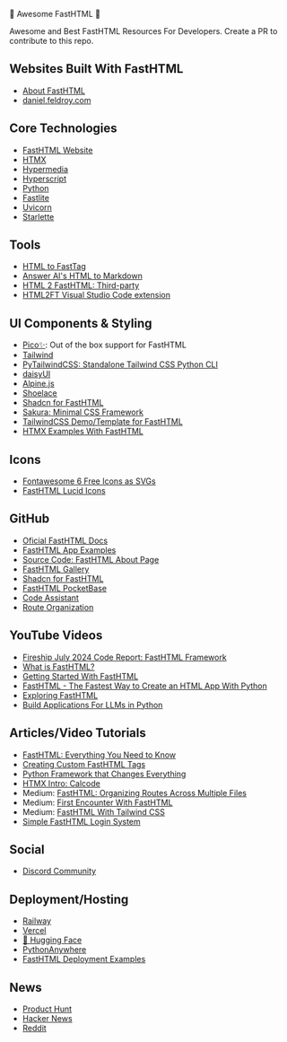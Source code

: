 🙌 Awesome FastHTML 👏

Awesome and Best FastHTML Resources For Developers. Create a PR to contribute to this repo.

## Websites Built With FastHTML
- [About FastHTML](https://about.fastht.ml/)
- [daniel.feldroy.com](https://daniel.feldroy.com/)

## Core Technologies

- [FastHTML Website](https://www.fastht.ml/)
- [HTMX](https://hypermedia.systems/book/contents/)
- [Hypermedia](https://hypermedia.systems/book/contents/)
- [Hyperscript](https://hyperscript.org/)
- [Python](https://www.python.org/)
- [Fastlite](https://answerdotai.github.io/fastlite/)
- [Uvicorn](https://www.uvicorn.org/)
- [Starlette](https://www.starlette.io/)


## Tools
- [HTML to FastTag](https://h2f.answer.ai/)
- [Answer AI's HTML to Markdown](https://web2md.answer.ai/)
- [HTML 2 FastHTML: Third-party](https://github.com/Pjt727/Html2FastHtml)
- [HTML2FT Visual Studio Code extension](https://github.com/callmephilip/html2ft)


## UI Components & Styling
- [Pico✨](https://picocss.com/): Out of the box support for FastHTML
- [Tailwind](https://tailwindcss.com/)
- [PyTailwindCSS: Standalone Tailwind CSS Python CLI](https://github.com/timonweb/pytailwindcss)
- [daisyUI](https://daisyui.com/)
- [Alpine.js](https://alpinejs.dev/)
- [Shoelace](https://shoelace.style/)
- [Shadcn for FastHTML](https://www.shad4fasthtml.com/)
- [Sakura: Minimal CSS Framework](https://github.com/oxalorg/sakura)
- [TailwindCSS Demo/Template for FastHTML](https://github.com/ninohdasilva/fasthtml-tailwind-template)
- [HTMX Examples With FastHTML](https://phihung-htmx-examples.hf.space/)


## Icons
- [Fontawesome 6 Free Icons as SVGs](https://answerdotai.github.io/fa6-icons/)
- [FastHTML Lucid Icons](https://pypi.org/project/lucide-fasthtml/)


## GitHub
- [Oficial FastHTML Docs](https://github.com/AnswerDotAI/fasthtml)
- [FastHTML App Examples](https://github.com/AnswerDotAI/fasthtml-example/tree/main)
- [Source Code: FastHTML About Page](https://isaac-flath.github.io/website/posts/boots/FasthtmlTutorial.html)
- [FastHTML Gallery](https://github.com/Isaac-Flath/FastHTML-Gallery)
- [Shadcn for FastHTML](https://github.com/curtis-allan/shadcn-fasthtml-framework)
- [FastHTML PocketBase](https://github.com/therg/fasthtml-pocketbase-auth)
- [Code Assistant](https://github.com/phact/code-assistant)
- [Route Organization](https://github.com/AnswerDotAI/fasthtml/issues/217)


## YouTube Videos
- [Fireship July 2024 Code Report: FastHTML Framework](https://youtu.be/l0e9i8zXcIs?si=Vz45eCEExM4DeRcF)
- [What is FastHTML?](https://youtu.be/RKdyR25-_yE?si=r-_shTofC5DzTkJU)
- [Getting Started With FastHTML](https://youtu.be/Auqrm7WFc0I?si=2TnF14KzuT0xD6y5)
- [FastHTML - The Fastest Way to Create an HTML App With Python](https://youtu.be/7OhBgkFtwFU?si=svG-_FNMD2M-NXYn)
- [Exploring FastHTML](https://youtu.be/4En57Zw6gU4?si=iVbgDEtcD9DVg56k)
- [Build Applications For LLMs in Python](https://youtu.be/ptRaku0zyeA)


## Articles/Video Tutorials
- [FastHTML: Everything You Need to Know](https://daily.dev/blog/fasthtml-everything-you-need-to-know-about-this-modern-web-framework-in-pure-python)
- [Creating Custom FastHTML Tags](https://isaac-flath.github.io/website/posts/boots/FasthtmlTutorial.html)
- [Python Framework that Changes Everything](https://medium.com/@hhartleyjs/this-new-python-web-framework-changes-everything-b667db75f6fd)
- [HTMX Intro: Calcode](https://calmcode.io/course/htmx/introduction)
- Medium: [FastHTML: Organizing Routes Across Multiple Files](https://medium.com/@qmsoqm2/fasthtml-organizing-routes-with-a-folder-structure-a41d78eacb21)
- Medium: [First Encounter With FastHTML](https://medium.com/@mrsirsh/first-encounter-with-fasthtml-building-a-fasthtml-assistant-fe896d3a3e60)
- Medium: [FastHTML With Tailwind CSS](https://medium.com/@pitvfx/fasthtml-with-tailwind-css-480b7590c79b)
- [Simple FastHTML Login System](https://blog.mariusvach.com/posts/login-fasthtml)


## Social
- [Discord Community](https://discord.gg/qcXvcxMhdP)

## Deployment/Hosting
- [Railway](https://railway.app/)
- [Vercel](https://vercel.com/templates/python/fasthtml-python-boilerplate)
- [🤗 Hugging Face](https://huggingface.co/)
- [PythonAnywhere](https://www.pythonanywhere.com/)
- [FastHTML Deployment Examples](https://github.com/AnswerDotAI/fh-deploy)

## News
- [Product Hunt](https://www.producthunt.com/posts/fastht-ml)
- [Hacker News](https://news.ycombinator.com/item?id=41104305)
- [Reddit](https://www.reddit.com/r/Python/comments/1eghskf/jeremy_howard_cofounder_of_fastai_released/)
